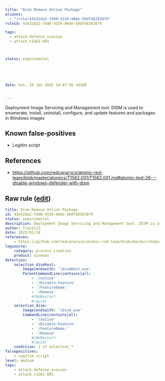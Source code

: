 ```yaml
---
title: "Dism Remove Online Package"
aliases:
  - "/rule/43e32da2-fdd0-4156-90de-50dfd62636f9"
ruleid: 43e32da2-fdd0-4156-90de-50dfd62636f9

tags:
  - attack.defense_evasion
  - attack.t1562.001



status: experimental





date: Sun, 16 Jan 2022 14:47:56 +0100


---
```


Deployment Image Servicing and Management tool. DISM is used to enumerate, install, uninstall, configure, and update features and packages in Windows images

<!--more-->


## Known false-positives

* Legitim script



## References

* https://github.com/redcanaryco/atomic-red-team/blob/master/atomics/T1562.001/T1562.001.md#atomic-test-26---disable-windows-defender-with-dism


## Raw rule ([edit](https://github.com/SigmaHQ/sigma/edit/master/rules/windows/process_creation/proc_creation_win_dsim_remove.yml))
```yaml
title: Dism Remove Online Package
id: 43e32da2-fdd0-4156-90de-50dfd62636f9
status: experimental
description: Deployment Image Servicing and Management tool. DISM is used to enumerate, install, uninstall, configure, and update features and packages in Windows images 
author: frack113
date: 2022/01/16
references:
    - https://github.com/redcanaryco/atomic-red-team/blob/master/atomics/T1562.001/T1562.001.md#atomic-test-26---disable-windows-defender-with-dism
logsource:
    category: process_creation
    product: windows
detection:
    selection_dismhost:
        Image|endswith: '\DismHost.exe' 
        ParentCommandLine|contains|all:
            - '/online'
            - '/Disable-Feature'
            - '/FeatureName:'
            - '/Remove'
            #/NoRestart
            #/quiet
    selection_dism:
        Image|endswith: '\Dism.exe'
        CommandLine|contains|all:
            - '/online'
            - '/Disable-Feature'
            - '/FeatureName:'
            - '/Remove'
            #/NoRestart
            #/quiet
    condition: 1 of selection_*
falsepositives:
    - Legitim script
level: medium
tags:
    - attack.defense_evasion
    - attack.t1562.001
```
